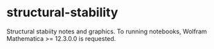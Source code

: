 # structural-stability
Structural stabiity notes and graphics.
To running notebooks, Wolfram Mathematica >= 12.3.0.0 is requested.
